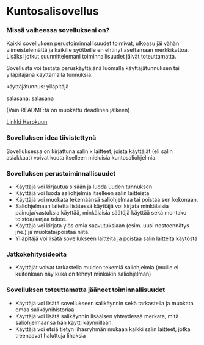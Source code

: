 # Kuntosalisovellus

### Missä vaiheessa sovellukseni on?

Kaikki sovelluksen perustoiminnallisuudet toimivat, ulkoasu jäi vähän viimeistelemättä ja kaikille syötteille en ehtinyt asettamaan merkkikattoa. Lisäksi jotkut suunnittelemani toiminnallisuudet jäivät toteuttamatta.

Sovellusta voi testata peruskäyttäjänä luomalla käyttäjätunnuksen tai ylläpitäjänä käyttämällä tunnuksia:

käyttäjätunnus: ylläpitäjä

salasana: salasana

(Vain README:tä on muokattu deadlinen jälkeen)

[Linkki Herokuun](https://tsoha-kuntosalisovellus.herokuapp.com)

### Sovelluksen idea tiivistettynä

Sovelluksessa on kirjattuna salin x laitteet, joista käyttäjät (eli salin asiakkaat) voivat koota itselleen mieluisia kuntosaliohjelmia. 


### Sovelluksen perustoiminnallisuudet

- Käyttäjä voi kirjautua sisään ja luoda uuden tunnuksen
- Käyttäjä voi luoda saliohjelmia itselleen salin laitteista
- Käyttäjä voi muokata tekemäänsä saliohjelmaa tai poistaa sen kokonaan.
- Saliohjelmaan laitetta lisätessä käyttäjä voi kirjata minkälaisia painoja/vastuksia käyttää, minkälaisia säätöjä käyttää sekä montako toistoa/sarjaa tekee.
- Käyttäjä voi kirjata ylös omia saavutuksiaan (esim. uusi nostoennätys jne.) ja muokata/poistaa niitä.
- Ylläpitäjä voi lisätä sovellukseen laitteita ja poistaa salin laitteita käytöstä

### Jatkokehitysideoita

- Käyttäjät voivat tarkastella muiden tekemiä saliohjelmia (muille ei kuitenkaan näy kuka on tehnyt minkäkin saliohjelman)

### Sovelluksen toteuttamatta jääneet toiminnallisuudet
- Käyttäjä voi lisätä sovellukseen salikäynnin sekä tarkastella ja muokata omaa salikäynihistoriaa
- Käyttäjä voi lisätä salikäynnin lisääisen yhteydessä merkata, mitä saliohjelmaansa hän käytti käynnillään.
- Käyttäjä voi etsiä tietyn lihasryhmän mukaan kaikki salin laitteet, jotka treenaavat haluttuja lihaksia
